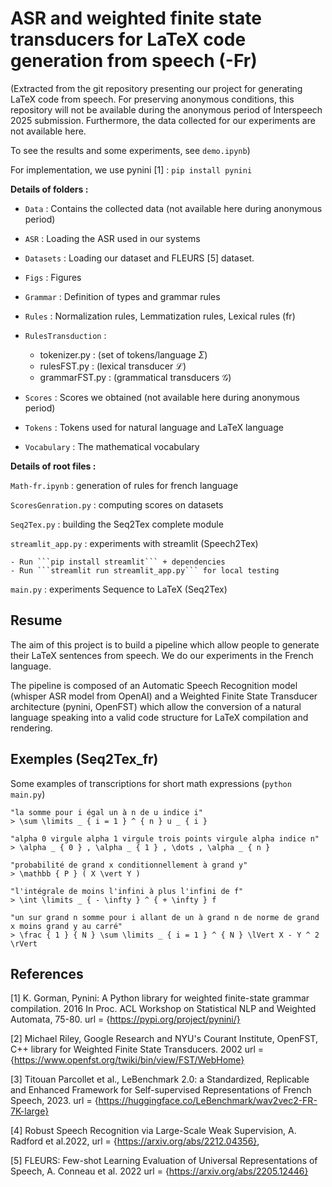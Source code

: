# ASR and weighted finite state transducers for LaTeX code generation from speech (-Fr)

(Extracted from the git repository presenting our project for generating LaTeX code from speech.
For preserving anonymous conditions, this repository will not be available during the anonymous period of Interspeech 2025 submission.
Furthermore, the data collected for our experiments are not available here.

To see the results and some experiments, see ```demo.ipynb```)

For implementation, we use pynini [1] :  ```pip install pynini```

**Details of folders :** 

- `Data` : Contains the collected data (not available here during anonymous period)
- `ASR` : Loading the ASR used in our systems 
- `Datasets` : Loading our dataset and FLEURS [5] dataset.
- `Figs` : Figures
- `Grammar` : Definition of types and grammar rules
- `Rules` : Normalization rules, Lemmatization rules, Lexical rules (fr)
- `RulesTransduction` :

    - tokenizer.py : (set of tokens/language $\Sigma$)
    - rulesFST.py : (lexical transducer $\mathcal{L}$)
    - grammarFST.py : (grammatical transducers $\mathcal{G}$)

- `Scores` : Scores we obtained (not available here during anonymous period)
- `Tokens` : Tokens used for natural language and LaTeX language
- `Vocabulary` : The mathematical vocabulary

**Details of root files :**

`Math-fr.ipynb` : generation of rules for french language

`ScoresGenration.py` : computing scores on datasets

`Seq2Tex.py` : building the Seq2Tex complete module

`streamlit_app.py` : experiments with streamlit (Speech2Tex) 

    - Run ```pip install streamlit``` + dependencies
    - Run ```streamlit run streamlit_app.py``` for local testing

`main.py` : experiments Sequence to LaTeX (Seq2Tex)

## Resume

The aim of this project is to build a pipeline which allow people to generate their LaTeX sentences from speech. We do our experiments in the French language.

The pipeline is composed of an Automatic Speech Recognition model (whisper ASR model from OpenAI) and a Weighted Finite State Transducer architecture (pynini, OpenFST) which allow the conversion of a natural language speaking into a valid code structure for LaTeX compilation and rendering.

## Exemples (Seq2Tex_fr)

Some examples of transcriptions for short math expressions (```python main.py```)

```
"la somme pour i égal un à n de u indice i"
> \sum \limits _ { i = 1 } ^ { n } u _ { i }
```

```
"alpha 0 virgule alpha 1 virgule trois points virgule alpha indice n"
> \alpha _ { 0 } , \alpha _ { 1 } , \dots , \alpha _ { n }
```

```
"probabilité de grand x conditionnellement à grand y"
> \mathbb { P } ( X \vert Y )
```

```
"l'intégrale de moins l'infini à plus l'infini de f"
> \int \limits _ { - \infty } ^ { + \infty } f
```

```
"un sur grand n somme pour i allant de un à grand n de norme de grand x moins grand y au carré" 
> \frac { 1 } { N } \sum \limits _ { i = 1 } ^ { N } \lVert X - Y ^ 2 \rVert
```
## References 

[1] K. Gorman, Pynini: A Python library for weighted finite-state grammar compilation. 2016 In Proc. ACL Workshop on Statistical NLP and Weighted Automata, 75-80. url = {https://pypi.org/project/pynini/}

[2] Michael Riley, Google Research and NYU's Courant Institute, OpenFST,
C++ library for Weighted Finite State Transducers. 2002 url = {https://www.openfst.org/twiki/bin/view/FST/WebHome}

[3] Titouan Parcollet et al., LeBenchmark 2.0: a Standardized, Replicable and Enhanced Framework for Self-supervised Representations of French Speech, 2023.
url = {https://huggingface.co/LeBenchmark/wav2vec2-FR-7K-large}

[4] Robust Speech Recognition via Large-Scale Weak Supervision, A. Radford et al.2022, url = {https://arxiv.org/abs/2212.04356},

[5] FLEURS: Few-shot Learning Evaluation of Universal Representations of Speech,
A. Conneau et al. 2022 url = {https://arxiv.org/abs/2205.12446}
